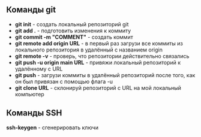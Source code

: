 ## Команды git  
- **git init** - создать локальный репозиторий git  
- **git add .** - подготовить изменения к коммиту  
- **git commit -m "COMMENT"** - создать коммит  
- **git remote add origin URL** - в первый раз загрузи все коммиты из локального репозитория в удалённый с названием origin  
- **git remote -v** - проверь, что репозитории действительно связались  
- **git push -u origin main URL** - привяжи локальный репозиторий к удалённому с URL  
- **git push** - загрузи коммиты в удалённый репозиторий после того, как он был привязан с помощью флага -u  
- **git clone URL** - склонируй репозиторий с URL на мой локальный компьютер  

## Команды SSH  
**ssh-keygen** - сгенерировать ключи  
